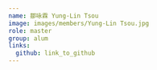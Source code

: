 ```yaml
---
name: 鄒咏霖 Yung-Lin Tsou 
image: images/members/Yung-Lin Tsou.jpg 
role: master
group: alum
links:
  github: link_to_github 
---
```

